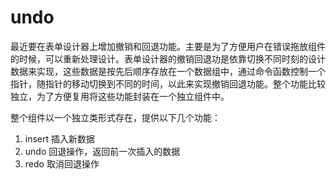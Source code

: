 # undo

最近要在表单设计器上增加撤销和回退功能。主要是为了方便用户在错误拖放组件的时候，可以重新处理设计。表单设计器的撤销回退功是依靠切换不同时刻的设计数据来实现，这些数据是按先后顺序存放在一个数据组中，通过命令函数控制一个指针，随指针的移动切换到不同的时间，以此来实现撤销回退功能。整个功能比较独立，为了方便复用将这些功能封装在一个独立组件中。

整个组件以一个独立类形式存在，提供以下几个功能：

1. insert 插入新数据
2. undo 回退操作，返回前一次插入的数据
3. redo 取消回退操作


